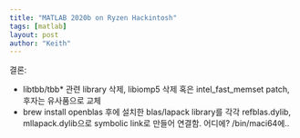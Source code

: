 ```yaml
---
title: "MATLAB 2020b on Ryzen Hackintosh"
tags: [matlab]
layout: post
author: "Keith"
---
```


결론:
- libtbb/tbb* 관련 library 삭제, libiomp5 삭제 혹은 intel_fast_memset patch, 후자는 유사품으로 교체
- brew install openblas 후에 설치한 blas/lapack library를 각각 refblas.dylib, mllapack.dylib으로 symbolic link로 만들어 연결함. 어디에? <matlab folder>/bin/maci64에..
